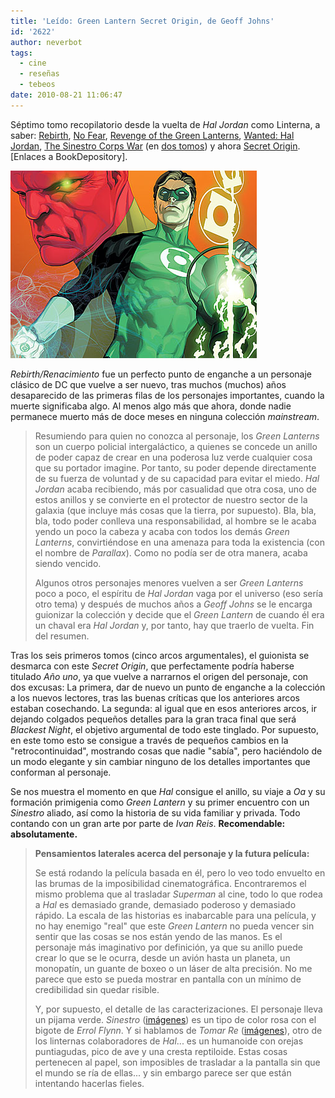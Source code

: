 ```yaml
---
title: 'Leído: Green Lantern Secret Origin, de Geoff Johns'
id: '2622'
author: neverbot
tags:
  - cine
  - reseñas
  - tebeos
date: 2010-08-21 11:06:47
---
```


Séptimo tomo recopilatorio desde la vuelta de _Hal Jordan_ como Linterna, a saber: [Rebirth](http://www.bookdepository.co.uk/book/9781848567658/Green-Lantern-Rebirth), [No Fear](http://www.bookdepository.co.uk/book/9781401210588/No-Fear), [Revenge of the Green Lanterns](http://www.bookdepository.co.uk/book/9781401209605/Revenge-of-the-Green-Lantern), [Wanted: Hal Jordan](http://www.bookdepository.co.uk/book/9781401215903/Wanted-Hal-Jordan), [The Sinestro Corps War](http://www.bookdepository.co.uk/book/9781845767839/Green-Lantern-Sinestro-Corps-War-v.-1) (en [dos tomos](http://www.bookdepository.co.uk/book/9781845768799/Green-Lantern-Sinestro-Corps-War-v.-2)) y ahora [Secret Origin](http://www.bookdepository.co.uk/book/9781848560727/Green-Lantern-Secret-Origin). \[Enlaces a BookDepository\].

![secret_origin.png](./leido-green-lantern-secret-origin-de-geoff-johns/secret_origin.png)

_Rebirth/Renacimiento_ fue un perfecto punto de enganche a un personaje clásico de DC que vuelve a ser nuevo, tras muchos (muchos) años desaparecido de las primeras filas de los personajes importantes, cuando la muerte significaba algo. Al menos algo más que ahora, donde nadie permanece muerto más de doce meses en ninguna colección _mainstream_.  

> Resumiendo para quien no conozca al personaje, los _Green Lanterns_ son un cuerpo policial intergaláctico, a quienes se concede un anillo de poder capaz de crear en una poderosa luz verde cualquier cosa que su portador imagine. Por tanto, su poder depende directamente de su fuerza de voluntad y de su capacidad para evitar el miedo. _Hal Jordan_ acaba recibiendo, más por casualidad que otra cosa, uno de estos anillos y se convierte en el protector de nuestro sector de la galaxia (que incluye más cosas que la tierra, por supuesto). Bla, bla, bla, todo poder conlleva una responsabilidad, al hombre se le acaba yendo un poco la cabeza y acaba con todos los demás _Green Lanterns_, convirtiéndose en una amenaza para toda la existencia (con el nombre de _Parallax_). Como no podía ser de otra manera, acaba siendo vencido.
>
> Algunos otros personajes menores vuelven a ser _Green Lanterns_ poco a poco, el espíritu de _Hal Jordan_ vaga por el universo (eso sería otro tema) y después de muchos años a _Geoff Johns_ se le encarga guionizar la colección y decide que el _Green Lantern_ de cuando él era un chaval era _Hal Jordan_ y, por tanto, hay que traerlo de vuelta. Fin del resumen.

Tras los seis primeros tomos (cinco arcos argumentales), el guionista se desmarca con este _Secret Origin_, que perfectamente podría haberse titulado _Año uno_, ya que vuelve a narrarnos el origen del personaje, con dos excusas: La primera, dar de nuevo un punto de enganche a la colección a los nuevos lectores, tras las buenas críticas que los anteriores arcos estaban cosechando. La segunda: al igual que en esos anteriores arcos, ir dejando colgados pequeños detalles para la gran traca final que será _Blackest Night_, el objetivo argumental de todo este tinglado. Por supuesto, en este tomo esto se consigue a través de pequeños cambios en la "retrocontinuidad", mostrando cosas que nadie "sabía", pero haciéndolo de un modo elegante y sin cambiar ninguno de los detalles importantes que conforman al personaje.

Se nos muestra el momento en que _Hal_ consigue el anillo, su viaje a _Oa_ y su formación primigenia como _Green Lantern_ y su primer encuentro con un _Sinestro_ aliado, así como la historia de su vida familiar y privada. Todo contando con un gran arte por parte de _Ivan Reis_. **Recomendable: absolutamente.**

> **Pensamientos laterales acerca del personaje y la futura película:**
>
> Se está rodando la película basada en él, pero lo veo todo envuelto en las brumas de la imposibilidad cinematográfica. Encontraremos el mismo problema que al trasladar _Superman_ al cine, todo lo que rodea a _Hal_ es demasiado grande, demasiado poderoso y demasiado rápido. La escala de las historias es inabarcable para una película, y no hay enemigo "real" que este _Green Lantern_ no pueda vencer sin sentir que las cosas se nos están yendo de las manos. Es el personaje más imaginativo por definición, ya que su anillo puede crear lo que se le ocurra, desde un avión hasta un planeta, un monopatín, un guante de boxeo o un láser de alta precisión. No me parece que esto se pueda mostrar en pantalla con un mínimo de credibilidad sin quedar risible.
>
> Y, por supuesto, el detalle de las caracterizaciones. El personaje lleva un pijama verde. _Sinestro_ ([imágenes](http://www.google.es/images?q=sinestro)) es un tipo de color rosa con el bigote de _Errol Flynn_. Y si hablamos de _Tomar Re_ ([imágenes](http://www.google.es/images?q=tomar+re)), otro de los linternas colaboradores de _Hal_... es un humanoide con orejas puntiagudas, pico de ave y una cresta reptiloide. Estas cosas pertenecen al papel, son imposibles de trasladar a la pantalla sin que el mundo se ría de ellas... y sin embargo parece ser que están intentando hacerlas fieles.
